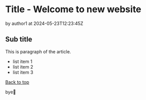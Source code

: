 # Title - Welcome to new website

by author1 at 2024-05-23T12:23:45Z

## Sub title

This is paragraph of the article.

- list item 1
- list item 2
- list item 3

[Back to top](http://localhost:3000/)

bye👋
